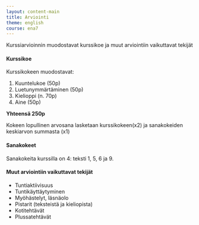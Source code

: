 ```yaml
---
layout: content-main
title: Arviointi
theme: english
course: ena7
---
```


Kurssiarvioinnin muodostavat kurssikoe ja muut arviointiin vaikuttavat tekijät

#### Kurssikoe

Kurssikokeen muodostavat:

1. Kuuntelukoe (50p)
2. Luetunymmärtäminen (50p)
3. Kielioppi (n. 70p)
4. Aine (50p)

**Yhteensä 250p**

Kokeen lopullinen arvosana lasketaan kurssikokeen(x2) ja sanakokeiden keskiarvon summasta (x1)

#### Sanakokeet

Sanakokeita kurssilla on 4: teksti 1, 5, 6 ja 9.

#### Muut arviointiin vaikuttavat tekijät

* Tuntiaktiivisuus
* Tuntikäyttäytyminen
* Myöhästelyt, läsnäolo
* Pistarit (teksteistä ja kieliopista)
* Kotitehtävät
* Plussatehtävät

